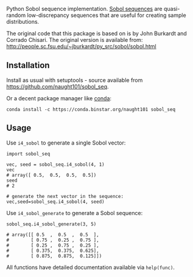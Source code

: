 Python Sobol sequence implementation.
[Sobol sequences](https://en.wikipedia.org/wiki/Sobol_sequence) are quasi-random low-discrepancy sequences that are useful for creating sample distributions.

The original code that this package is based on is by John Burkardt and Corrado Chisari.
The original version is available from:
http://people.sc.fsu.edu/~jburkardt/py_src/sobol/sobol.html

Installation
------------

Install as usual with setuptools - source available from https://github.com/naught101/sobol_seq.

Or a decent package manager like [conda](http://conda.pydata.org/docs/):

    conda install -c https://conda.binstar.org/naught101 sobol_seq

Usage
-----

Use `i4_sobol` to generate a single Sobol vector:

```{python}
import sobol_seq

vec, seed = sobol_seq.i4_sobol(4, 1)
vec
# array([ 0.5,  0.5,  0.5,  0.5])
seed
# 2

# generate the next vector in the sequence:
vec,seed=sobol_seq.i4_sobol(4, seed)
```

Use `i4_sobol_generate` to generate a Sobol sequence:

```{python}
sobol_seq.i4_sobol_generate(3, 5)

# array([[ 0.5  ,  0.5  ,  0.5  ],
#        [ 0.75 ,  0.25 ,  0.75 ],
#        [ 0.25 ,  0.75 ,  0.25 ],
#        [ 0.375,  0.375,  0.625],
#        [ 0.875,  0.875,  0.125]])
```

All functions have detailed documentation available via `help(func)`.


